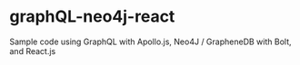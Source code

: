 # graphQL-neo4j-react
Sample code using GraphQL with Apollo.js, Neo4J / GrapheneDB with Bolt, and React.js
